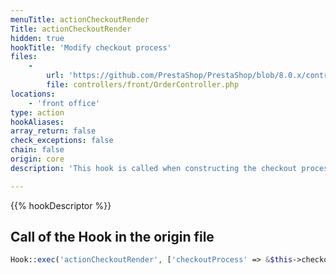 ```yaml
---
menuTitle: actionCheckoutRender
Title: actionCheckoutRender
hidden: true
hookTitle: 'Modify checkout process'
files:
    -
        url: 'https://github.com/PrestaShop/PrestaShop/blob/8.0.x/controllers/front/OrderController.php'
        file: controllers/front/OrderController.php
locations:
    - 'front office'
type: action
hookAliases: 
array_return: false
check_exceptions: false
chain: false
origin: core
description: 'This hook is called when constructing the checkout process'

---
```


{{% hookDescriptor %}}

## Call of the Hook in the origin file

```php
Hook::exec('actionCheckoutRender', ['checkoutProcess' => &$this->checkoutProcess])
```
